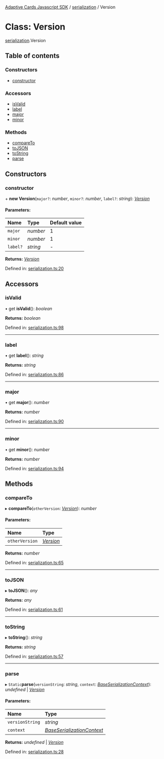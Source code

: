 [Adaptive Cards Javascript SDK](../README.md) / [serialization](../modules/serialization.md) / Version

# Class: Version

[serialization](../modules/serialization.md).Version

## Table of contents

### Constructors

- [constructor](serialization.version.md#constructor)

### Accessors

- [isValid](serialization.version.md#isvalid)
- [label](serialization.version.md#label)
- [major](serialization.version.md#major)
- [minor](serialization.version.md#minor)

### Methods

- [compareTo](serialization.version.md#compareto)
- [toJSON](serialization.version.md#tojson)
- [toString](serialization.version.md#tostring)
- [parse](serialization.version.md#parse)

## Constructors

### constructor

\+ **new Version**(`major?`: *number*, `minor?`: *number*, `label?`: *string*): [*Version*](serialization.version.md)

#### Parameters:

Name | Type | Default value |
:------ | :------ | :------ |
`major` | *number* | 1 |
`minor` | *number* | 1 |
`label?` | *string* | - |

**Returns:** [*Version*](serialization.version.md)

Defined in: [serialization.ts:20](https://github.com/microsoft/AdaptiveCards/blob/0938a1f10/source/nodejs/adaptivecards/src/serialization.ts#L20)

## Accessors

### isValid

• get **isValid**(): *boolean*

**Returns:** *boolean*

Defined in: [serialization.ts:98](https://github.com/microsoft/AdaptiveCards/blob/0938a1f10/source/nodejs/adaptivecards/src/serialization.ts#L98)

___

### label

• get **label**(): *string*

**Returns:** *string*

Defined in: [serialization.ts:86](https://github.com/microsoft/AdaptiveCards/blob/0938a1f10/source/nodejs/adaptivecards/src/serialization.ts#L86)

___

### major

• get **major**(): *number*

**Returns:** *number*

Defined in: [serialization.ts:90](https://github.com/microsoft/AdaptiveCards/blob/0938a1f10/source/nodejs/adaptivecards/src/serialization.ts#L90)

___

### minor

• get **minor**(): *number*

**Returns:** *number*

Defined in: [serialization.ts:94](https://github.com/microsoft/AdaptiveCards/blob/0938a1f10/source/nodejs/adaptivecards/src/serialization.ts#L94)

## Methods

### compareTo

▸ **compareTo**(`otherVersion`: [*Version*](serialization.version.md)): *number*

#### Parameters:

Name | Type |
:------ | :------ |
`otherVersion` | [*Version*](serialization.version.md) |

**Returns:** *number*

Defined in: [serialization.ts:65](https://github.com/microsoft/AdaptiveCards/blob/0938a1f10/source/nodejs/adaptivecards/src/serialization.ts#L65)

___

### toJSON

▸ **toJSON**(): *any*

**Returns:** *any*

Defined in: [serialization.ts:61](https://github.com/microsoft/AdaptiveCards/blob/0938a1f10/source/nodejs/adaptivecards/src/serialization.ts#L61)

___

### toString

▸ **toString**(): *string*

**Returns:** *string*

Defined in: [serialization.ts:57](https://github.com/microsoft/AdaptiveCards/blob/0938a1f10/source/nodejs/adaptivecards/src/serialization.ts#L57)

___

### parse

▸ `Static`**parse**(`versionString`: *string*, `context`: [*BaseSerializationContext*](serialization.baseserializationcontext.md)): *undefined* \| [*Version*](serialization.version.md)

#### Parameters:

Name | Type |
:------ | :------ |
`versionString` | *string* |
`context` | [*BaseSerializationContext*](serialization.baseserializationcontext.md) |

**Returns:** *undefined* \| [*Version*](serialization.version.md)

Defined in: [serialization.ts:28](https://github.com/microsoft/AdaptiveCards/blob/0938a1f10/source/nodejs/adaptivecards/src/serialization.ts#L28)
